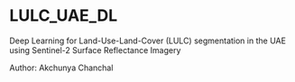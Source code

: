 # LULC_UAE_DL
Deep Learning for Land-Use-Land-Cover (LULC) segmentation in the UAE using Sentinel-2 Surface Reflectance Imagery

Author:
Akchunya Chanchal
